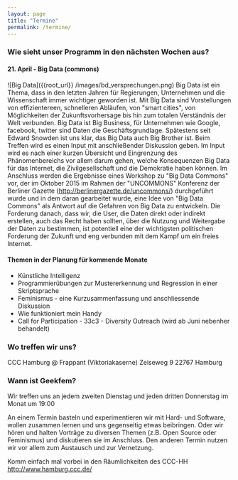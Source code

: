 ```yaml
---
layout: page
title: "Termine"
permalink: /termine/
---
```


### Wie sieht unser Programm in den nächsten Wochen aus?

#### 21. April -  Big Data (commons)
![Big Data]({{root_url}} /images/bd_versprechungen.png)
Big Data ist ein Thema, dass in den letzten Jahren für Regierungen, Unternehmen und die Wissenschaft immer wichtiger geworden ist. Mit Big Data sind Vorstellungen von effizientereen, schnelleren Abläufen, von "smart cities", von Möglichkeiten der Zukunftsvorhersage bis   hin zum totalen Verständnis der Welt verbunden. Big Data ist Big Business, für Unternehmen wie Google, facebook, twitter sind Daten die Geschäftsgrundlage. Spätestens seit Edward Snowden ist uns klar, das Big Data auch Big Brother ist.
Beim Treffen wird es einen Input mit anschließender Diskussion geben. Im Input wird es nach einer kurzen Übersicht und Eingrenzung des Phänomenbereichs vor allem darum gehen, welche Konsequenzen Big Data für das Internet, die Zivilgesellschaft und die Demokratie haben können. Im Anschluss werden die Ergebnisse eines Workshop zu "Big Data Commons" vor, der im Oktober 2015 im Rahmen der "UNCOMMONS" Konferenz der Berliner Gazette (http://berlinergazette.de/uncommons/) durchgeführt wurde  und in dem daran gearbeitet wurde, eine Idee von "Big Data Commons" als Antwort auf die Gefahren von Big Data zu entwickeln. Die Forderung danach, dass wir, die User, die Daten direkt oder indirekt erstellen, auch das Recht haben sollten, über die Nutzung und Weitergabe der Daten zu bestimmen, ist potentiell eine der wichtigsten politischen Forderung der Zukunft und eng verbunden mit dem Kampf um ein freies Internet.

#### Themen in der Planung für kommende Monate

* Künstliche Intelligenz
* Programmierübungen zur Mustererkennung und Regression in einer Skriptsprache
* Feminismus - eine Kurzusammenfassung und anschliessende Diskussion
* Wie funktioniert mein Handy
* Call for Participation - 33c3 - Diversity Outreach (wird ab Juni nebenher behandelt)

### Wo treffen wir uns?
CCC Hamburg @ Frappant (Viktoriakaserne)
Zeiseweg 9
22767 Hamburg

### Wann ist Geekfem?
Wir treffen uns an jedem zweiten Dienstag und jeden dritten Donnerstag im Monat um 19:00

An einem Termin basteln und experimentieren wir mit Hard- und Software, wollen zusammen lernen und uns gegenseitig etwas beibringen. Oder wir hören und halten Vorträge zu diversen Themen (z.B. Open Source oder Feminismus) und diskutieren sie im Anschluss. Den anderen Termin nutzen wir vor allem zum Austausch und zur Vernetzung.

Komm einfach mal vorbei in den Räumlichkeiten des CCC-HH
<a href='http://www.hamburg.ccc.de/'>http://www.hamburg.ccc.de/</a>
